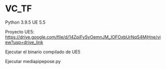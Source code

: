 # VC_TF

Python 3.9.5
UE 5.5

Proyecto UE5: https://drive.google.com/file/d/14ZpiFySyOemnJM_IOFOxbUrNqS4MjHne/view?usp=drive_link

Ejecutar el binario compilado de UE5

Ejecutar mediapipepose.py
